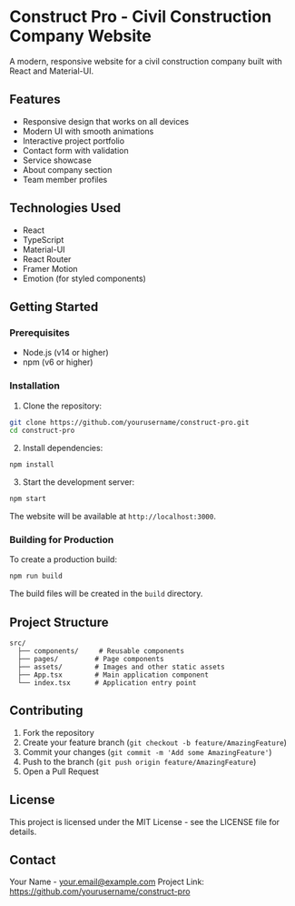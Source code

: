 # Construct Pro - Civil Construction Company Website

A modern, responsive website for a civil construction company built with React and Material-UI.

## Features

- Responsive design that works on all devices
- Modern UI with smooth animations
- Interactive project portfolio
- Contact form with validation
- Service showcase
- About company section
- Team member profiles

## Technologies Used

- React
- TypeScript
- Material-UI
- React Router
- Framer Motion
- Emotion (for styled components)

## Getting Started

### Prerequisites

- Node.js (v14 or higher)
- npm (v6 or higher)

### Installation

1. Clone the repository:
```bash
git clone https://github.com/yourusername/construct-pro.git
cd construct-pro
```

2. Install dependencies:
```bash
npm install
```

3. Start the development server:
```bash
npm start
```

The website will be available at `http://localhost:3000`.

### Building for Production

To create a production build:

```bash
npm run build
```

The build files will be created in the `build` directory.

## Project Structure

```
src/
  ├── components/     # Reusable components
  ├── pages/         # Page components
  ├── assets/        # Images and other static assets
  ├── App.tsx        # Main application component
  └── index.tsx      # Application entry point
```

## Contributing

1. Fork the repository
2. Create your feature branch (`git checkout -b feature/AmazingFeature`)
3. Commit your changes (`git commit -m 'Add some AmazingFeature'`)
4. Push to the branch (`git push origin feature/AmazingFeature`)
5. Open a Pull Request

## License

This project is licensed under the MIT License - see the LICENSE file for details.

## Contact

Your Name - your.email@example.com
Project Link: https://github.com/yourusername/construct-pro
